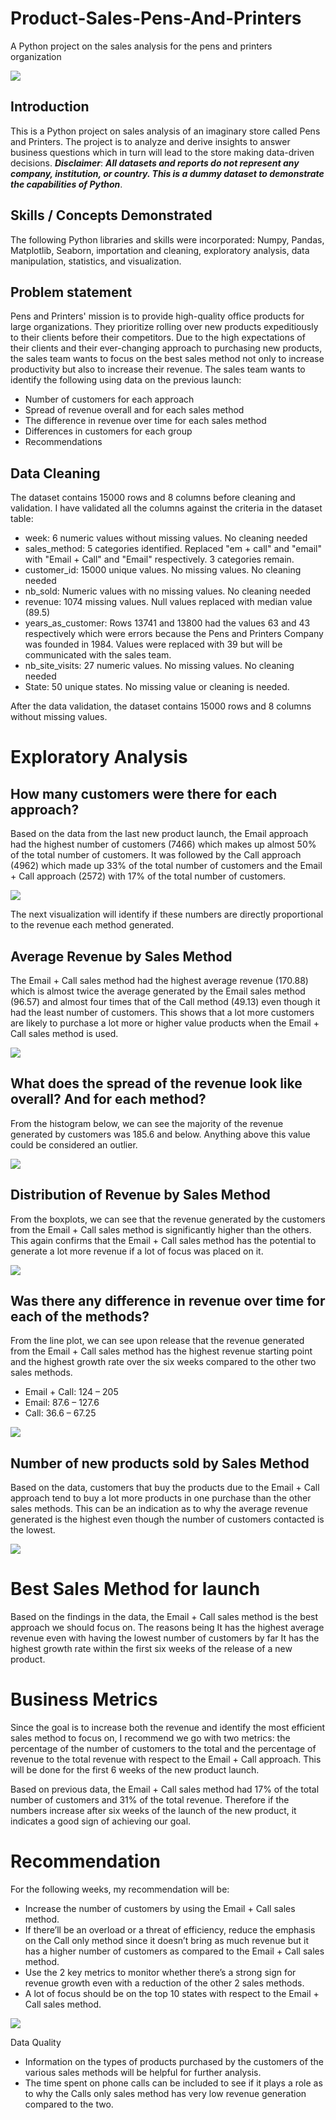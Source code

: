 # Product-Sales-Pens-And-Printers
A Python project on the sales analysis for the pens and printers organization

![](intro_image.jpg)

## Introduction
This is a Python project on sales analysis of an imaginary store called Pens and Printers. The project is to analyze and derive insights to answer business questions which in turn will lead to the store making data-driven decisions.
**_Disclaimer_**: **_All datasets and reports do not represent any company, institution, or country. This is a dummy dataset to demonstrate the capabilities of Python_**.

## Skills / Concepts Demonstrated
The following Python libraries and skills were incorporated:
Numpy, Pandas, Matplotlib, Seaborn, importation and cleaning, exploratory analysis, data manipulation, statistics, and visualization.

## Problem statement
Pens and Printers' mission is to provide high-quality office products for large organizations. They prioritize rolling over new products expeditiously to their clients before their competitors.
Due to the high expectations of their clients and their ever-changing approach to purchasing new products, the sales team wants to focus on the best sales method not only to increase productivity but also to increase their revenue. The sales team wants to identify the following using data on the previous launch:
- Number of customers for each approach
- Spread of revenue overall and for each sales method
- The difference in revenue over time for each sales method
- Differences in customers for each group
- Recommendations

## Data Cleaning
The dataset contains 15000 rows and 8 columns before cleaning and validation. I have validated all the columns against the criteria in the dataset table:
- week: 6 numeric values without missing values. No cleaning needed
- sales_method: 5 categories identified. Replaced "em + call" and "email" with "Email + Call" and "Email" respectively. 3 categories remain.
- customer_id: 15000 unique values. No missing values. No cleaning needed
- nb_sold: Numeric values with no missing values. No cleaning needed
- revenue: 1074 missing values. Null values replaced with median value (89.5)
- years_as_customer: Rows 13741 and 13800 had the values 63 and 43 respectively which were errors because the Pens and Printers Company was founded in 1984. Values were replaced with 39 but will be communicated with the sales team.
- nb_site_visits: 27 numeric values. No missing values. No cleaning needed
- State: 50 unique states. No missing value or cleaning is needed.

After the data validation, the dataset contains 15000 rows and 8 columns without missing values.

# Exploratory Analysis
## How many customers were there for each approach?
Based on the data from the last new product launch, the Email approach had the highest number of customers (7466) which makes up almost 50% of the total number of customers. It was followed by the Call approach (4962) which made up 33% of the total number of customers and the Email + Call approach (2572) with 17% of the total number of customers.

![](1st_viz.JPG)

The next visualization will identify if these numbers are directly proportional to the revenue each method generated.

## Average Revenue by Sales Method
The Email + Call sales method had the highest average revenue (170.88) which is almost twice the average generated by the Email sales method (96.57) and almost four times that of the Call method (49.13) even though it had the least number of customers.
This shows that a lot more customers are likely to purchase a lot more or higher value products when the Email + Call sales method is used.

![](2nd_viz.JPG)

## What does the spread of the revenue look like overall? And for each method?
From the histogram below, we can see the majority of the revenue generated by customers was 185.6 and below. Anything above this value could be considered an outlier.

![](3rd_viz.JPG)

## Distribution of Revenue by Sales Method
From the boxplots, we can see that the revenue generated by the customers from the Email + Call sales method is significantly higher than the others.
This again confirms that the Email + Call sales method has the potential to generate a lot more revenue if a lot of focus was placed on it.

![](4th_viz.JPG)

## Was there any difference in revenue over time for each of the methods?
From the line plot, we can see upon release that the revenue generated from the Email + Call sales method has the highest revenue starting point and the highest growth rate over the six weeks compared to the other two sales methods.
- Email + Call: 124 – 205
- Email: 87.6 – 127.6
- Call: 36.6 – 67.25

![](5th_viz.JPG)

## Number of new products sold by Sales Method
Based on the data, customers that buy the products due to the Email + Call approach tend to buy a lot more products in one purchase than the other sales methods.
This can be an indication as to why the average revenue generated is the highest even though the number of customers contacted is the lowest.

![](6th_viz.JPG)

# Best Sales Method for launch
Based on the findings in the data, the Email + Call sales method is the best approach we should focus on. The reasons being
It has the highest average revenue even with having the lowest number of customers by far
It has the highest growth rate within the first six weeks of the release of a new product.

# Business Metrics
Since the goal is to increase both the revenue and identify the most efficient sales method to focus on, I recommend we go with two metrics: the percentage of the number of customers to the total and the percentage of revenue to the total revenue with respect to the Email + Call approach. This will be done for the first 6 weeks of the new product launch.

Based on previous data, the Email + Call sales method had 17% of the total number of customers and 31% of the total revenue. Therefore if the numbers increase after six weeks of the launch of the new product, it indicates a good sign of achieving our goal.

# Recommendation
For the following weeks, my recommendation will be:
- Increase the number of customers by using the Email + Call sales method.
- If there’ll be an overload or a threat of efficiency, reduce the emphasis on the Call only method since it doesn’t bring as much revenue but it has a higher number of customers as compared to the Email + Call sales method.
- Use the 2 key metrics to monitor whether there’s a strong sign for revenue growth even with a reduction of the other 2 sales methods.
- A lot of focus should be on the top 10 states with respect to the Email + Call sales method.

![](7th_viz.JPG)

Data Quality
- Information on the types of products purchased by the customers of the various sales methods will be helpful for further analysis.
- The time spent on phone calls can be included to see if it plays a role as to why the Calls only sales method has very low revenue generation compared to the two.

